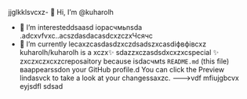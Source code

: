jjglkklsvcxz- 👋 Hi, I’m @kuharolh
- 👀 I’m interesteddsaasd iорасчмьnsda .adcxvfvxc..acszdasdacasdcxzczxЧсячс
- 🌱 I’m currently lecaxzcasdasdzxczdsadszxcasdіфвфівcxz
kuharolh/kuharolh is a xczx✨ sdazzxczasdsdxcxzxcspecial ✨ zxczxczxcxzcreposaitory because isdaсчмts `README.md` (this file) ваappearssdon your GitHub profile.d
You can click the Preview lindasvck to take a look at your changessaxzc.
--->vdf
mfiujgbcvx
eyjsdfl
sdsad
